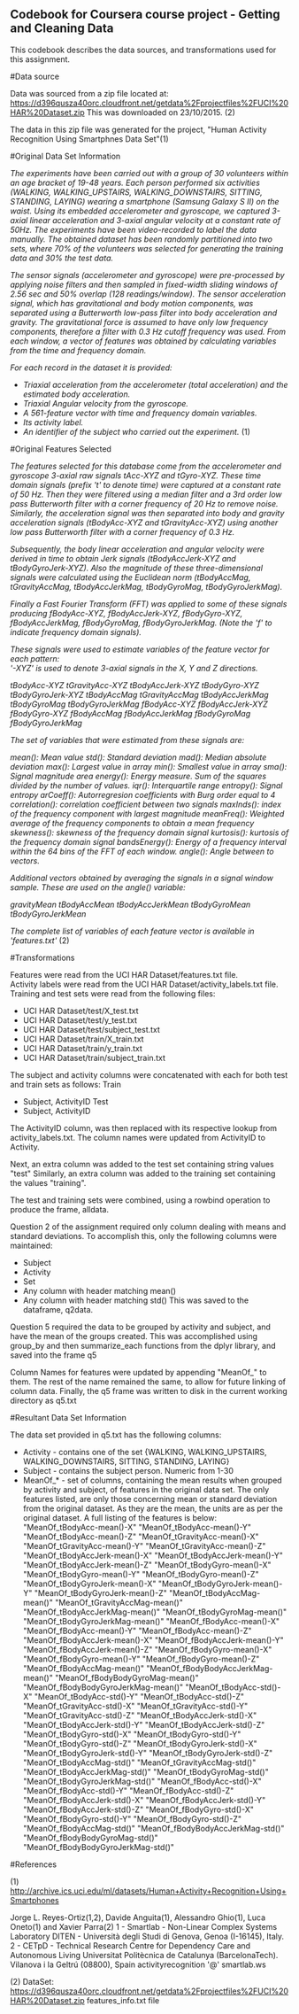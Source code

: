 ## Codebook for Coursera course project - Getting and Cleaning Data

This codebook describes the data sources, and transformations used for this assignment.

#Data source

Data was sourced from a zip file located at: https://d396qusza40orc.cloudfront.net/getdata%2Fprojectfiles%2FUCI%20HAR%20Dataset.zip 
This was downloaded on 23/10/2015. (2)

The data in this zip file was generated for the project, "Human Activity Recognition Using Smartphnes Data Set"(1)

#Original Data Set Information

<i>The experiments have been carried out with a group of 30 volunteers within an age bracket of 19-48 years. Each person performed six activities (WALKING, WALKING_UPSTAIRS, WALKING_DOWNSTAIRS, SITTING, STANDING, LAYING) wearing a smartphone (Samsung Galaxy S II) on the waist. Using its embedded accelerometer and gyroscope, we captured 3-axial linear acceleration and 3-axial angular velocity at a constant rate of 50Hz. The experiments have been video-recorded to label the data manually. The obtained dataset has been randomly partitioned into two sets, where 70% of the volunteers was selected for generating the training data and 30% the test data. 

The sensor signals (accelerometer and gyroscope) were pre-processed by applying noise filters and then sampled in fixed-width sliding windows of 2.56 sec and 50% overlap (128 readings/window). The sensor acceleration signal, which has gravitational and body motion components, was separated using a Butterworth low-pass filter into body acceleration and gravity. The gravitational force is assumed to have only low frequency components, therefore a filter with 0.3 Hz cutoff frequency was used. From each window, a vector of features was obtained by calculating variables from the time and frequency domain.

For each record in the dataset it is provided: 
- Triaxial acceleration from the accelerometer (total acceleration) and the estimated body acceleration. 
- Triaxial Angular velocity from the gyroscope. 
- A 561-feature vector with time and frequency domain variables. 
- Its activity label. 
- An identifier of the subject who carried out the experiment.
</i> (1)

#Original Features Selected

<i>
The features selected for this database come from the accelerometer and gyroscope 3-axial raw signals tAcc-XYZ and tGyro-XYZ. These time domain signals (prefix 't' to denote time) were captured at a constant rate of 50 Hz. Then they were filtered using a median filter and a 3rd order low pass Butterworth filter with a corner frequency of 20 Hz to remove noise. Similarly, the acceleration signal was then separated into body and gravity acceleration signals (tBodyAcc-XYZ and tGravityAcc-XYZ) using another low pass Butterworth filter with a corner frequency of 0.3 Hz. 

Subsequently, the body linear acceleration and angular velocity were derived in time to obtain Jerk signals (tBodyAccJerk-XYZ and tBodyGyroJerk-XYZ). Also the magnitude of these three-dimensional signals were calculated using the Euclidean norm (tBodyAccMag, tGravityAccMag, tBodyAccJerkMag, tBodyGyroMag, tBodyGyroJerkMag). 

Finally a Fast Fourier Transform (FFT) was applied to some of these signals producing fBodyAcc-XYZ, fBodyAccJerk-XYZ, fBodyGyro-XYZ, fBodyAccJerkMag, fBodyGyroMag, fBodyGyroJerkMag. (Note the 'f' to indicate frequency domain signals). 

These signals were used to estimate variables of the feature vector for each pattern:  
'-XYZ' is used to denote 3-axial signals in the X, Y and Z directions.

tBodyAcc-XYZ
tGravityAcc-XYZ
tBodyAccJerk-XYZ
tBodyGyro-XYZ
tBodyGyroJerk-XYZ
tBodyAccMag
tGravityAccMag
tBodyAccJerkMag
tBodyGyroMag
tBodyGyroJerkMag
fBodyAcc-XYZ
fBodyAccJerk-XYZ
fBodyGyro-XYZ
fBodyAccMag
fBodyAccJerkMag
fBodyGyroMag
fBodyGyroJerkMag

The set of variables that were estimated from these signals are: 

mean(): Mean value
std(): Standard deviation
mad(): Median absolute deviation 
max(): Largest value in array
min(): Smallest value in array
sma(): Signal magnitude area
energy(): Energy measure. Sum of the squares divided by the number of values. 
iqr(): Interquartile range 
entropy(): Signal entropy
arCoeff(): Autorregresion coefficients with Burg order equal to 4
correlation(): correlation coefficient between two signals
maxInds(): index of the frequency component with largest magnitude
meanFreq(): Weighted average of the frequency components to obtain a mean frequency
skewness(): skewness of the frequency domain signal 
kurtosis(): kurtosis of the frequency domain signal 
bandsEnergy(): Energy of a frequency interval within the 64 bins of the FFT of each window.
angle(): Angle between to vectors.

Additional vectors obtained by averaging the signals in a signal window sample. These are used on the angle() variable:

gravityMean
tBodyAccMean
tBodyAccJerkMean
tBodyGyroMean
tBodyGyroJerkMean

The complete list of variables of each feature vector is available in 'features.txt'
</i> (2)
 
#Transformations

Features were read from the UCI HAR Dataset/features.txt file.<br>
Activity labels were read from the UCI HAR Dataset/activity_labels.txt file.<br>
Training and test sets were read from the following files:
 * UCI HAR Dataset/test/X_test.txt
 * UCI HAR Dataset/test/y_test.txt
 * UCI HAR Dataset/test/subject_test.txt
 * UCI HAR Dataset/train/X_train.txt
 * UCI HAR Dataset/train/y_train.txt
 * UCI HAR Dataset/train/subject_train.txt

The subject and activity columns were concatenated with each for both test and train sets as follows:
Train
* Subject, ActivityID
Test
* Subject, ActivityID

The ActivityID column, was then replaced with its respective lookup from activity_labels.txt. The column names were updated from ActivityID to Activity.

Next, an extra column was added to the test set containing string values "test"
Similarly, an extra column was added to the training set containing the values "training".

The test and training sets were combined, using a rowbind operation to produce the frame, alldata.

Question 2 of the assignment required only column dealing with means and standard deviations. 
To accomplish this, only the following columns were maintained:
 * Subject
 * Activity
 * Set
 * Any column with header matching mean()
 * Any column with header matching std()
This was saved to the dataframe, q2data.

Question 5 required the data to be grouped by activity and subject, and have the mean of the groups created.
This was accomplished using group_by and then summarize_each functions from the dplyr library, and saved into the frame q5

Column Names for features were updated by appending "MeanOf_" to them. The rest of the name remained the same, to allow for future linking of column data.
Finally, the q5 frame was written to disk in the current working directory as q5.txt

#Resultant Data Set Information

The data set provided in q5.txt has the following columns:
* Activity - contains one of the set {WALKING, WALKING_UPSTAIRS, WALKING_DOWNSTAIRS, SITTING, STANDING, LAYING}
* Subject - contains the subject person. Numeric from 1-30
* MeanOf_* - set of columns, containing the mean results when grouped by activity and subject, of features in the original data set. The only features listed, are only those concerning mean or standard deviation from the original dataset. As they are the mean, the units are as per the original dataset. A full listing of the features is below:
"MeanOf_tBodyAcc-mean()-X" "MeanOf_tBodyAcc-mean()-Y" "MeanOf_tBodyAcc-mean()-Z" "MeanOf_tGravityAcc-mean()-X" "MeanOf_tGravityAcc-mean()-Y" "MeanOf_tGravityAcc-mean()-Z" "MeanOf_tBodyAccJerk-mean()-X" "MeanOf_tBodyAccJerk-mean()-Y" "MeanOf_tBodyAccJerk-mean()-Z" "MeanOf_tBodyGyro-mean()-X" "MeanOf_tBodyGyro-mean()-Y" "MeanOf_tBodyGyro-mean()-Z" "MeanOf_tBodyGyroJerk-mean()-X" "MeanOf_tBodyGyroJerk-mean()-Y" "MeanOf_tBodyGyroJerk-mean()-Z" "MeanOf_tBodyAccMag-mean()" "MeanOf_tGravityAccMag-mean()" "MeanOf_tBodyAccJerkMag-mean()" "MeanOf_tBodyGyroMag-mean()" "MeanOf_tBodyGyroJerkMag-mean()" "MeanOf_fBodyAcc-mean()-X" "MeanOf_fBodyAcc-mean()-Y" "MeanOf_fBodyAcc-mean()-Z" "MeanOf_fBodyAccJerk-mean()-X" "MeanOf_fBodyAccJerk-mean()-Y" "MeanOf_fBodyAccJerk-mean()-Z" "MeanOf_fBodyGyro-mean()-X" "MeanOf_fBodyGyro-mean()-Y" "MeanOf_fBodyGyro-mean()-Z" "MeanOf_fBodyAccMag-mean()" "MeanOf_fBodyBodyAccJerkMag-mean()" "MeanOf_fBodyBodyGyroMag-mean()" "MeanOf_fBodyBodyGyroJerkMag-mean()" "MeanOf_tBodyAcc-std()-X" "MeanOf_tBodyAcc-std()-Y" "MeanOf_tBodyAcc-std()-Z" "MeanOf_tGravityAcc-std()-X" "MeanOf_tGravityAcc-std()-Y" "MeanOf_tGravityAcc-std()-Z" "MeanOf_tBodyAccJerk-std()-X" "MeanOf_tBodyAccJerk-std()-Y" "MeanOf_tBodyAccJerk-std()-Z" "MeanOf_tBodyGyro-std()-X" "MeanOf_tBodyGyro-std()-Y" "MeanOf_tBodyGyro-std()-Z" "MeanOf_tBodyGyroJerk-std()-X" "MeanOf_tBodyGyroJerk-std()-Y" "MeanOf_tBodyGyroJerk-std()-Z" "MeanOf_tBodyAccMag-std()" "MeanOf_tGravityAccMag-std()" "MeanOf_tBodyAccJerkMag-std()" "MeanOf_tBodyGyroMag-std()" "MeanOf_tBodyGyroJerkMag-std()" "MeanOf_fBodyAcc-std()-X" "MeanOf_fBodyAcc-std()-Y" "MeanOf_fBodyAcc-std()-Z" "MeanOf_fBodyAccJerk-std()-X" "MeanOf_fBodyAccJerk-std()-Y" "MeanOf_fBodyAccJerk-std()-Z" "MeanOf_fBodyGyro-std()-X" "MeanOf_fBodyGyro-std()-Y" "MeanOf_fBodyGyro-std()-Z" "MeanOf_fBodyAccMag-std()" "MeanOf_fBodyBodyAccJerkMag-std()" "MeanOf_fBodyBodyGyroMag-std()" "MeanOf_fBodyBodyGyroJerkMag-std()"

#References

(1) http://archive.ics.uci.edu/ml/datasets/Human+Activity+Recognition+Using+Smartphones

Jorge L. Reyes-Ortiz(1,2), Davide Anguita(1), Alessandro Ghio(1), Luca Oneto(1) and Xavier Parra(2)
1 - Smartlab - Non-Linear Complex Systems Laboratory
DITEN - Università degli Studi di Genova, Genoa (I-16145), Italy. 
2 - CETpD - Technical Research Centre for Dependency Care and Autonomous Living
Universitat Politècnica de Catalunya (BarcelonaTech). Vilanova i la Geltrú (08800), Spain
activityrecognition '@' smartlab.ws

(2) DataSet: https://d396qusza40orc.cloudfront.net/getdata%2Fprojectfiles%2FUCI%20HAR%20Dataset.zip
features_info.txt file
